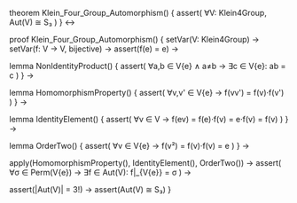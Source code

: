 theorem Klein_Four_Group_Automorphism() {
  assert(
    ∀V: Klein4Group, Aut(V) ≅ S₃
  )
} ↔

proof Klein_Four_Group_Automorphism() {
  setVar(V: Klein4Group) →
  setVar(f: V → V, bijective) →
  assert(f(e) = e) →
  
  lemma NonIdentityProduct() {
    assert(
      ∀a,b ∈ V\{e} ∧ a≠b → ∃c ∈ V\{e}: ab = c
    )
  } →
  
  lemma HomomorphismProperty() {
    assert(
      ∀v,v' ∈ V\{e} →
      f(vv') = f(v)·f(v')
    )
  } →
  
  lemma IdentityElement() {
    assert(
      ∀v ∈ V →
      f(ev) = f(e)·f(v) = e·f(v) = f(v)
    )
  } →
  
  lemma OrderTwo() {
    assert(
      ∀v ∈ V\{e} →
      f(v²) = f(v)·f(v) = e
    )
  } →
  
  apply(HomomorphismProperty(), IdentityElement(), OrderTwo()) →
  assert(
    ∀σ ∈ Perm(V\{e}) →
    ∃f ∈ Aut(V): f|_{V\{e}} = σ
  ) →
  
  assert(|Aut(V)| = 3!) →
  assert(Aut(V) ≅ S₃)
}